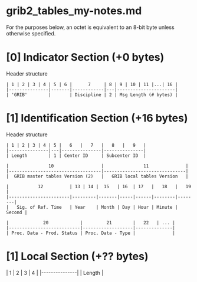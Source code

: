 grib2_tables_my-notes.md
=====
For the purposes below, an octet is equivalent to an 8-bit byte unless
otherwise specified. 

[0] Indicator Section (+0 bytes)
======
Header structure
```
| 1 | 2 | 3 | 4 | 5 | 6 |      7     | 8 | 9 | 10 | 11 |...| 16 |
|---------------|-------|------------|---|----------------------|
| 'GRIB'        |       | Discipline | 2 | Msg Length (# bytes) | 
```

[1] Identification Section (+16 bytes)
======
Header structure
```
| 1 | 2 | 3 | 4 | 5 |   6   |   7   |   8   |   9   |
|---------------|---|---------------|---------------|
| Length        | 1 | Center ID     | Subcenter ID  |

|               10                  |               11              |
|-----------------------------------|-------------------------------|
|  GRIB master tables Version (2)   |   GRIB local tables Version   |

|           12          | 13 | 14 |  15   | 16  | 17   |   18   |   19   |
|-----------------------|---------|-------|-----|------|--------|--------|
|   Sig. of Ref. Time   | Year    | Month | Day | Hour | Minute | Second |

|             20            |         21        |   22   | ... |
|---------------------------|-------------------|--------------|
| Proc. Data - Prod. Status | Proc. Data - Type |              |
```

[1] Local Section (+?? bytes)
======
| 1 | 2 | 3 | 4 |
|---------------|
| Length        |
